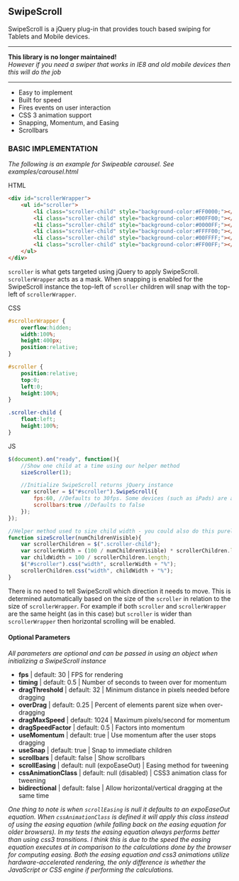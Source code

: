 ## SwipeScroll

SwipeScroll is a jQuery plug-in that provides touch based swiping for Tablets and Mobile devices.

---

**This library is no longer maintained!**
<br/>
*However if you need a swiper that works in IE8 and old mobile devices then this will do the job*

---

- Easy to implement
- Built for speed
- Fires events on user interaction
- CSS 3 animation support
- Snapping, Momentum, and Easing
- Scrollbars

### BASIC IMPLEMENTATION
*The following is an example for Swipeable carousel. See examples/carousel.html*

HTML
```html
<div id="scrollerWrapper">
	<ul id="scroller">
		<li class="scroller-child" style="background-color:#FF0000;"></li>
		<li class="scroller-child" style="background-color:#00FF00;"></li>
		<li class="scroller-child" style="background-color:#0000FF;"></li>
		<li class="scroller-child" style="background-color:#FFFF00;"></li>
		<li class="scroller-child" style="background-color:#00FFFF;"></li>
		<li class="scroller-child" style="background-color:#FF00FF;"></li>
	</ul>
</div>
```
```scroller``` is what gets targeted using jQuery to apply SwipeScroll.
```scrollerWrapper``` acts as a mask.
When snapping is enabled for the SwipeScroll instance the top-left of ```scroller``` children will snap with the top-left of ```scrollerWrapper```.

CSS
```css
#scrollerWrapper {
	overflow:hidden;
	width:100%;
	height:400px;
	position:relative;
}

#scroller {
	position:relative;
	top:0;
	left:0;
	height:100%;
}

.scroller-child {
	float:left;
	height:100%;
}
```

JS
```javascript
$(document).on("ready", function(){
	//Show one child at a time using our helper method
	sizeScroller(1);

	//Initialize SwipeScroll returns jQuery instance
	var scroller = $("#scroller").SwipeScroll({
		fps:60, //Defaults to 30fps. Some devices (such as iPads) are able to run at 60fps
		scrollbars:true //Defaults to false
	});
});

//Helper method used to size child width - you could also do this purely with CSS
function sizeScroller(numChildrenVisible){
	var scrollerChildren = $(".scroller-child");
	var scrollerWidth = (100 / numChildrenVisible) * scrollerChildren.length;
	var childWidth = 100 / scrollerChildren.length;
	$("#scroller").css("width", scrollerWidth + "%");
	scrollerChildren.css("width", childWidth + "%");
}
```
There is no need to tell SwipeScroll which direction it needs to move. This is determined automatically based on the size of the ```scroller``` in relation to the size of ```scrollerWrapper```. For example if both ```scroller``` and ```scrollerWrapper``` are the same height (as in this case) but ```scroller``` is wider than ```scrollerWrapper``` then horizontal scrolling will be enabled.

#### Optional Parameters
*All parameters are optional and can be passed in using an object when initializing a SwipeScroll instance*

- **fps** | 				default: 30						| FPS for rendering
- **timing** | 				default: 0.5					| Number of seconds to tween over for momentum
- **dragThreshold** | 		default: 32						| Minimum distance in pixels needed before dragging
- **overDrag** | 			default: 0.25					| Percent of elements parent size when over-dragging
- **dragMaxSpeed** | 		default: 1024					| Maximum pixels/second for momentum
- **dragSpeedFactor** | 	default: 0.5					| Factors into momentum
- **useMomentum** | 		default: true					| Use momentum after the user stops dragging
- **useSnap** | 			default: true					| Snap to immediate children
- **scrollbars** | 			default: false					| Show scrollbars
- **scrollEasing** | 		default: null (expoEaseOut)		| Easing method for tweening
- **cssAnimationClass** | 	default: null (disabled)		| CSS3 animation class for tweening
- **bidirectional** | 		default: false					| Allow horizontal/vertical dragging at the same time

*One thing to note is when ```scrollEasing``` is null it defaults to an expoEaseOut equation. When ```cssAnimationClass``` is defined it will apply this class instead of using the easing equation (while falling back on the easing equation for older browsers). In my tests the easing equation always performs better than using css3 transitions. I think this is due to the speed the easing equation executes at in comparison to the calculations done by the browser for computing easing. Both the easing equation and css3 animations utilize hardware-accelerated rendering, the only difference is whether the JavaScript or CSS engine if performing the calculations.*
